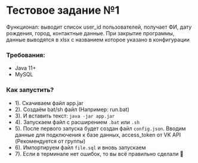 # Тестовое задание №1
Функционал: выводит список user_id пользователей, получает ФИ, дату рождения, город, контактные данные. При закрытие программы, данные выводятся в xlsx с названием которое указано в конфигурации

### Требования:
- Java 11+
- MySQL

### Как запустить?
- 1). Скачиваем файл app.jar
- 2). Создаём bat/sh файл (Например: run.bat)
- 3). И вставить текст: ```java -jar app.jar```
- 4). Запускаем файл с расширением ```.bat``` или ```.sh```
- 5). После первого запуска будет создан файл ```config.json```. Вводим данные для подключения к базе данных, access_token от VK API (Рекомендуется от группы)
- 6). Импортируем файл ```file.sql``` и вновь запускаем
- 7). Если в терминале нет ошибок, то вы всё правильно сделали 🙂
